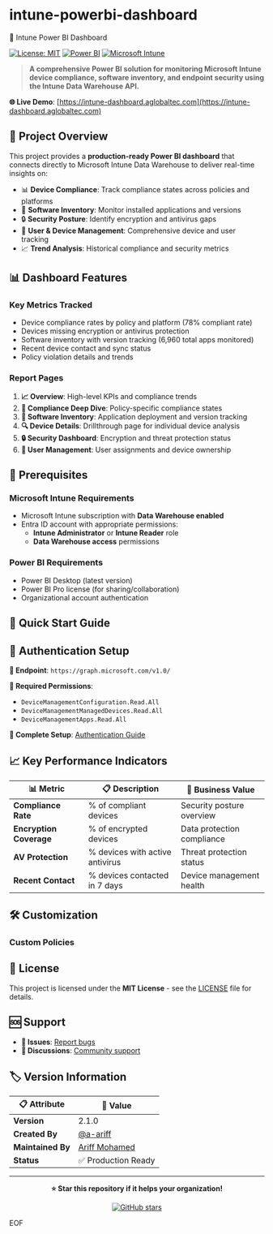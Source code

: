 # intune-powerbi-dashboard
 🚀 Intune Power BI Dashboard

[![License: MIT](https://img.shields.io/badge/License-MIT-yellow.svg)](https://opensource.org/licenses/MIT)
[![Power BI](https://img.shields.io/badge/Power%20BI-F2C811?style=for-the-badge&logo=power-bi&logoColor=black)](https://powerbi.microsoft.com/)
[![Microsoft Intune](https://img.shields.io/badge/Microsoft%20Intune-0078D4?style=for-the-badge&logo=microsoft&logoColor=white)](https://intune.microsoft.com/)

> **A comprehensive Power BI solution for monitoring Microsoft Intune device compliance, software inventory, and endpoint security using the Intune Data Warehouse API.**

**🌐 Live Demo**: [https://intune-dashboard.aglobaltec.com](https://intune-dashboard.aglobaltec.com)

## 🎯 **Project Overview**

This project provides a **production-ready Power BI dashboard** that connects directly to Microsoft Intune Data Warehouse to deliver real-time insights on:

- 📊 **Device Compliance**: Track compliance states across policies and platforms
- 💾 **Software Inventory**: Monitor installed applications and versions  
- 🔒 **Security Posture**: Identify encryption and antivirus gaps
- 👥 **User & Device Management**: Comprehensive device and user tracking
- 📈 **Trend Analysis**: Historical compliance and security metrics

## 📊 **Dashboard Features**

### **Key Metrics Tracked**
- Device compliance rates by policy and platform (78% compliant rate)
- Devices missing encryption or antivirus protection
- Software inventory with version tracking (6,960 total apps monitored)
- Recent device contact and sync status
- Policy violation details and trends

### **Report Pages**
1. **📈 Overview**: High-level KPIs and compliance trends
2. **🎯 Compliance Deep Dive**: Policy-specific compliance states
3. **💾 Software Inventory**: Application deployment and version tracking  
4. **🔍 Device Details**: Drillthrough page for individual device analysis
5. **🔒 Security Dashboard**: Encryption and threat protection status
6. **👥 User Management**: User assignments and device ownership

## 🔧 **Prerequisites**

### **Microsoft Intune Requirements**
- Microsoft Intune subscription with **Data Warehouse enabled**
- Entra ID account with appropriate permissions:
  - **Intune Administrator** or **Intune Reader** role
  - **Data Warehouse access** permissions

### **Power BI Requirements**
- Power BI Desktop (latest version)
- Power BI Pro license (for sharing/collaboration)
- Organizational account authentication

## 🚀 **Quick Start Guide**

## 🔐 **Authentication Setup**

**📍 Endpoint**: `https://graph.microsoft.com/v1.0/`

**🔑 Required Permissions**:
- `DeviceManagementConfiguration.Read.All`
- `DeviceManagementManagedDevices.Read.All`  
- `DeviceManagementApps.Read.All`

**📖 Complete Setup**: [Authentication Guide](docs/authentication-guide.md)

## 📈 **Key Performance Indicators**

| 📊 Metric | 📋 Description | 💼 Business Value |
|-----------|----------------|-------------------|
| **Compliance Rate** | % of compliant devices | Security posture overview |
| **Encryption Coverage** | % of encrypted devices | Data protection compliance |
| **AV Protection** | % devices with active antivirus | Threat protection status |
| **Recent Contact** | % devices contacted in 7 days | Device management health |

## 🛠️ **Customization**

### **Custom Policies**


## 📄 **License**

This project is licensed under the **MIT License** - see the [LICENSE](LICENSE) file for details.

## 🆘 **Support**

- **🐛 Issues**: [Report bugs](https://github.com/a-ariff/intune-powerbi-dashboard/issues)
- **💬 Discussions**: [Community support](https://github.com/a-ariff/intune-powerbi-dashboard/discussions)

## 🏷️ **Version Information**

| 📋 **Attribute** | 📄 **Value** |
|-----------------|-------------|
| **Version** | 2.1.0 |
| **Created By** | [@a-ariff](https://github.com/a-ariff) |
| **Maintained By** | [Ariff Mohamed](https://linkedin.com/in/ariff-mohamed) |
| **Status** | ✅ Production Ready |

---

<div align="center">

**⭐ Star this repository if it helps your organization!**

[![GitHub stars](https://img.shields.io/github/stars/a-ariff/intune-powerbi-dashboard.svg?style=social&label=Star)](https://github.com/a-ariff/intune-powerbi-dashboard)

</div>
EOF

